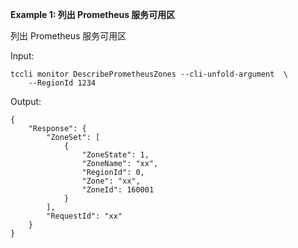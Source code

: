 **Example 1: 列出 Prometheus 服务可用区**

列出 Prometheus 服务可用区

Input: 

```
tccli monitor DescribePrometheusZones --cli-unfold-argument  \
    --RegionId 1234
```

Output: 
```
{
    "Response": {
        "ZoneSet": [
            {
                "ZoneState": 1,
                "ZoneName": "xx",
                "RegionId": 0,
                "Zone": "xx",
                "ZoneId": 160001
            }
        ],
        "RequestId": "xx"
    }
}
```

